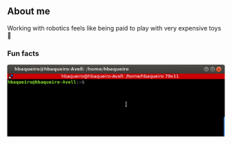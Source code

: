## About me

Working with robotics feels like being paid to play with very expensive toys :robot:

### Fun facts

<p align="center">
  <img src="https://github.com/hbaqueiro/hbaqueiro/blob/master/figures/alias.gif?raw=true" alt=""/>
</p>
